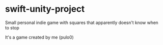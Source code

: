 # swift-unity-project
Small personal indie game with squares that apparently doesn't know when to stop

It's a game created by me (pulo0)
